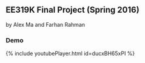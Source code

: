 ## EE319K Final Project (Spring 2016)
by Alex Ma and Farhan Rahman

### Demo
{% include youtubePlayer.html id=ducxBH65xPI %}
